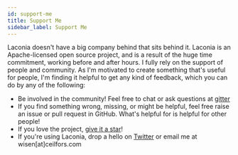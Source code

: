 ```yaml
---
id: support-me
title: Support Me
sidebar_label: Support Me
---
```


Laconia doesn't have a big company behind that sits behind it. Laconia is an
Apache-licensed open source project, and is a result of the huge time
commitment, working before and after hours. I fully rely on the support of
people and community. As I'm motivated to create something that's useful for
people, I'm finding it helpful to get any kind of feedback, which you can do by
any of the following:

- Be involved in the community! Feel free to chat or ask questions at
  [gitter](https://gitter.im/laconiajs/laconia)
- If you find something wrong, missing, or might be helpful, feel free raise an
  issue or pull request in GitHub. What's helpful for is helpful for other
  people!
- If you love the project,
  [give it a star](https://github.com/laconiajs/laconia)!
- If you're using Laconia, drop a hello on
  [Twitter](https://twitter.com/ceilfors) or email me at wisen[at]ceilfors.com
